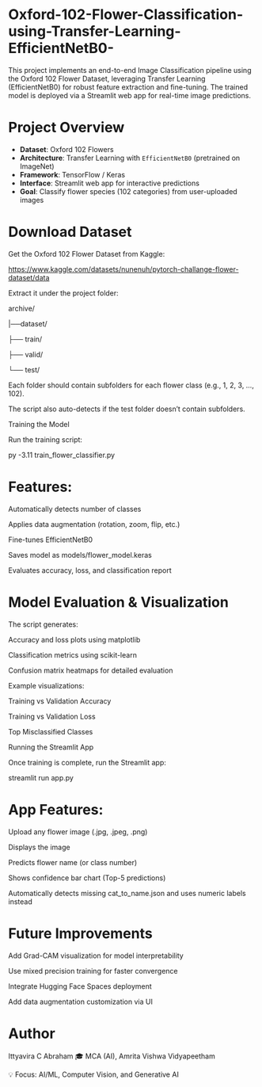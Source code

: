 # Oxford-102-Flower-Classification-using-Transfer-Learning-EfficientNetB0-
This project implements an end-to-end Image Classification pipeline using the Oxford 102 Flower Dataset, leveraging Transfer Learning (EfficientNetB0) for robust feature extraction and fine-tuning.   The trained model is deployed via a Streamlit web app for real-time image predictions.


# Project Overview

- **Dataset**: Oxford 102 Flowers
- **Architecture**: Transfer Learning with `EfficientNetB0` (pretrained on ImageNet)  
- **Framework**: TensorFlow / Keras  
- **Interface**: Streamlit web app for interactive predictions  
- **Goal**: Classify flower species (102 categories) from user-uploaded images

# Download Dataset

Get the Oxford 102 Flower Dataset from Kaggle:

https://www.kaggle.com/datasets/nunenuh/pytorch-challange-flower-dataset/data

Extract it under the project folder:

archive/

|──dataset/

  ├── train/

  ├── valid/

  └── test/

Each folder should contain subfolders for each flower class (e.g., 1, 2, 3, …, 102).

The script also auto-detects if the test folder doesn’t contain subfolders.

Training the Model

Run the training script:

py -3.11 train_flower_classifier.py

# Features:

Automatically detects number of classes

Applies data augmentation (rotation, zoom, flip, etc.)

Fine-tunes EfficientNetB0

Saves model as models/flower_model.keras

Evaluates accuracy, loss, and classification report

# Model Evaluation & Visualization

The script generates:

Accuracy and loss plots using matplotlib

Classification metrics using scikit-learn

Confusion matrix heatmaps for detailed evaluation

Example visualizations:

Training vs Validation Accuracy

Training vs Validation Loss

Top Misclassified Classes

Running the Streamlit App

Once training is complete, run the Streamlit app:

streamlit run app.py


# App Features:

Upload any flower image (.jpg, .jpeg, .png)

Displays the image

Predicts flower name (or class number)

Shows confidence bar chart (Top-5 predictions)

Automatically detects missing cat_to_name.json and uses numeric labels instead

# Future Improvements

Add Grad-CAM visualization for model interpretability

Use mixed precision training for faster convergence

Integrate Hugging Face Spaces deployment

Add data augmentation customization via UI

# Author

Ittyavira C Abraham
🎓 MCA (AI), Amrita Vishwa Vidyapeetham

💡 Focus: AI/ML, Computer Vision, and Generative AI

